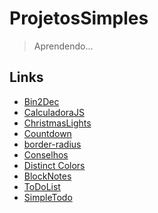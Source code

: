 # ProjetosSimples
> Aprendendo...

## Links
- <a href="https://dev-rafaelmachado.github.io/ProjetosSimples/Bin2Dec/"> Bin2Dec </a>
- <a href="https://dev-rafaelmachado.github.io/ProjetosSimples/CalculadoraJS/"> CalculadoraJS </a>
- <a href="https://dev-rafaelmachado.github.io/ProjetosSimples/ChristmasLights/"> ChristmasLights </a>
- <a href="https://dev-rafaelmachado.github.io/ProjetosSimples/Countdown/"> Countdown </a>
- <a href="https://dev-rafaelmachado.github.io/ProjetosSimples/border-radius/"> border-radius </a>
- <a href="https://dev-rafaelmachado.github.io/ProjetosSimples/Conselhos/"> Conselhos </a>
- <a href="https://dev-rafaelmachado.github.io/ProjetosSimples/DistinctColors/"> Distinct Colors </a>
- <a href="https://dev-rafaelmachado.github.io/ProjetosSimples/BlockNotes/"> BlockNotes </a>
- <a href="https://dev-rafaelmachado.github.io/ProjetosSimples/ToDoList/"> ToDoList </a>
- <a href="https://dev-rafaelmachado.github.io/ProjetosSimples/SimpleTodo/"> SimpleTodo </a>
